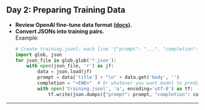 ## Day 2: Preparing Training Data

- **Review OpenAI fine-tune data format ([docs](https://platform.openai.com/docs/guides/fine-tuning)).**
- **Convert JSONs into training pairs.**  
  Example:
    ```python
    # Create training.jsonl: each line '{"prompt": "...", "completion": "..."}'
    import glob, json
    for json_file in glob.glob('*.json'):
        with open(json_file, 'r') as jf:
            data = json.load(jf)
            prompt = data['title'] + "\n" + data.get('body', '')
            completion = "<END>"  # Or whatever you want model to predict
            with open('training.jsonl', 'a', encoding='utf-8') as tf:
                tf.write(json.dumps({"prompt": prompt, "completion": completion}) + '\n')
    ```

---
